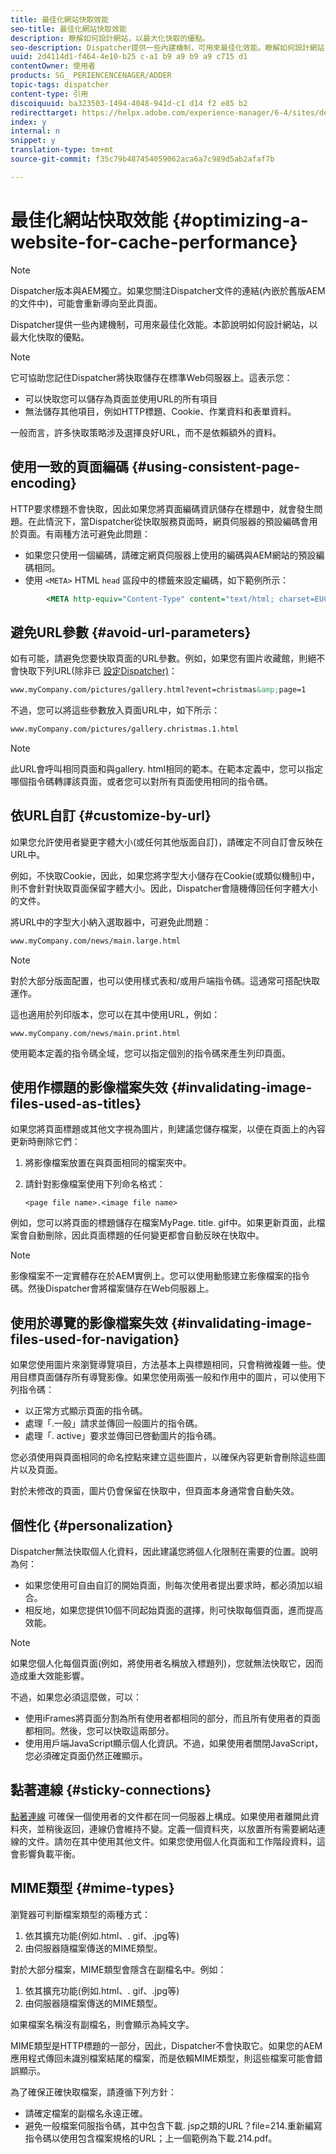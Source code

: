 ```yaml
---
title: 最佳化網站快取效能
seo-title: 最佳化網站快取效能
description: 瞭解如何設計網站，以最大化快取的優點。
seo-description: Dispatcher提供一些內建機制，可用來最佳化效能。瞭解如何設計網站，以最大化快取的優點。
uuid: 2d4114d1-f464-4e10-b25 c-a1 b9 a9 b9 a9 c715 d1
contentOwner: 使用者
products: SG_ PERIENCENCENAGER/ADDER
topic-tags: dispatcher
content-type: 引用
discoiquuid: ba323503-1494-4048-941d-c1 d14 f2 e85 b2
redirecttarget: https://helpx.adobe.com/experience-manager/6-4/sites/deploying/using/configuring-performance.html
index: y
internal: n
snippet: y
translation-type: tm+mt
source-git-commit: f35c79b487454059062aca6a7c989d5ab2afaf7b

---
```



# 最佳化網站快取效能 {#optimizing-a-website-for-cache-performance}

<!-- 

Comment Type: remark
Last Modified By: Silviu Raiman (raiman)
Last Modified Date: 2017-10-25T04:13:34.919-0400

<p>This is a redirect to /experience-manager/6-2/sites/deploying/using/configuring-performance.html</p>

 -->

>[!NOTE]
>
>Dispatcher版本與AEM獨立。如果您關注Dispatcher文件的連結(內嵌於舊版AEM的文件中)，可能會重新導向至此頁面。

Dispatcher提供一些內建機制，可用來最佳化效能。本節說明如何設計網站，以最大化快取的優點。

>[!NOTE]
>
>它可協助您記住Dispatcher將快取儲存在標準Web伺服器上。這表示您：
>
>* 可以快取您可以儲存為頁面並使用URL的所有項目
>* 無法儲存其他項目，例如HTTP標題、Cookie、作業資料和表單資料。
>
>
一般而言，許多快取策略涉及選擇良好URL，而不是依賴額外的資料。

## 使用一致的頁面編碼 {#using-consistent-page-encoding}

HTTP要求標題不會快取，因此如果您將頁面編碼資訊儲存在標題中，就會發生問題。在此情況下，當Dispatcher從快取服務頁面時，網頁伺服器的預設編碼會用於頁面。有兩種方法可避免此問題：

* 如果您只使用一個編碼，請確定網頁伺服器上使用的編碼與AEM網站的預設編碼相同。
* 使用 `<META>` HTML `head` 區段中的標籤來設定編碼，如下範例所示：

```xml
        <META http-equiv="Content-Type" content="text/html; charset=EUC-JP">
```

## 避免URL參數 {#avoid-url-parameters}

如有可能，請避免您要快取頁面的URL參數。例如，如果您有圖片收藏館，則絕不會快取下列URL(除非已 [設定Dispatcher)](dispatcher-configuration.md#main-pars_title_24)：

```xml
www.myCompany.com/pictures/gallery.html?event=christmas&amp;page=1
```

不過，您可以將這些參數放入頁面URL中，如下所示：

```xml
www.myCompany.com/pictures/gallery.christmas.1.html
```

>[!NOTE]
>
>此URL會呼叫相同頁面和與gallery. html相同的範本。在範本定義中，您可以指定哪個指令碼轉譯該頁面，或者您可以對所有頁面使用相同的指令碼。

## 依URL自訂 {#customize-by-url}

如果您允許使用者變更字體大小(或任何其他版面自訂)，請確定不同自訂會反映在URL中。

例如，不快取Cookie，因此，如果您將字型大小儲存在Cookie(或類似機制)中，則不會針對快取頁面保留字體大小。因此，Dispatcher會隨機傳回任何字體大小的文件。

將URL中的字型大小納入選取器中，可避免此問題：

```xml
www.myCompany.com/news/main.large.html
```

>[!NOTE]
>
>對於大部分版面配置，也可以使用樣式表和/或用戶端指令碼。這通常可搭配快取運作。
>
>這也適用於列印版本，您可以在其中使用URL，例如：
>
>`www.myCompany.com/news/main.print.html`
>
>使用範本定義的指令碼全域，您可以指定個別的指令碼來產生列印頁面。

## 使用作標題的影像檔案失效 {#invalidating-image-files-used-as-titles}

如果您將頁面標題或其他文字視為圖片，則建議您儲存檔案，以便在頁面上的內容更新時刪除它們：

1. 將影像檔案放置在與頁面相同的檔案夾中。
1. 請針對影像檔案使用下列命名格式：

   `<page file name>.<image file name>`

例如，您可以將頁面的標題儲存在檔案MyPage. title. gif中。如果更新頁面，此檔案會自動刪除，因此頁面標題的任何變更都會自動反映在快取中。

>[!NOTE]
>
>影像檔案不一定實體存在於AEM實例上。您可以使用動態建立影像檔案的指令碼。然後Dispatcher會將檔案儲存在Web伺服器上。

## 使用於導覽的影像檔案失效 {#invalidating-image-files-used-for-navigation}

如果您使用圖片來瀏覽導覽項目，方法基本上與標題相同，只會稍微複雜一些。使用目標頁面儲存所有導覽影像。如果您使用兩張一般和作用中的圖片，可以使用下列指令碼：

* 以正常方式顯示頁面的指令碼。
* 處理「.一般」請求並傳回一般圖片的指令碼。
* 處理「. active」要求並傳回已啓動圖片的指令碼。

您必須使用與頁面相同的命名控點來建立這些圖片，以確保內容更新會刪除這些圖片以及頁面。

對於未修改的頁面，圖片仍會保留在快取中，但頁面本身通常會自動失效。

## 個性化 {#personalization}

Dispatcher無法快取個人化資料，因此建議您將個人化限制在需要的位置。說明為何：

* 如果您使用可自由自訂的開始頁面，則每次使用者提出要求時，都必須加以組合。
* 相反地，如果您提供10個不同起始頁面的選擇，則可快取每個頁面，進而提高效能。

>[!NOTE]
>
>如果您個人化每個頁面(例如，將使用者名稱放入標題列)，您就無法快取它，因而造成重大效能影響。
>
>不過，如果您必須這麼做，可以：
>
>* 使用iFrames將頁面分割為所有使用者都相同的部分，而且所有使用者的頁面都相同。然後，您可以快取這兩部分。
>* 使用用戶端JavaScript顯示個人化資訊。不過，如果使用者關閉JavaScript，您必須確定頁面仍然正確顯示。
>



## 黏著連線 {#sticky-connections}

[黏著連線](dispatcher.md#TheBenefitsofLoadBalancing) 可確保一個使用者的文件都在同一伺服器上構成。如果使用者離開此資料夾，並稍後返回，連線仍會維持不變。定義一個資料夾，以放置所有需要網站連線的文件。請勿在其中使用其他文件。如果您使用個人化頁面和工作階段資料，這會影響負載平衡。

## MIME類型 {#mime-types}

瀏覽器可判斷檔案類型的兩種方式：

1. 依其擴充功能(例如.html、. gif、.jpg等)
1. 由伺服器隨檔案傳送的MIME類型。

對於大部分檔案，MIME類型會隱含在副檔名中。例如：

1. 依其擴充功能(例如.html、. gif、.jpg等)
1. 由伺服器隨檔案傳送的MIME類型。

如果檔案名稱沒有副檔名，則會顯示為純文字。

MIME類型是HTTP標題的一部分，因此，Dispatcher不會快取它。如果您的AEM應用程式傳回未識別檔案結尾的檔案，而是依賴MIME類型，則這些檔案可能會錯誤顯示。

為了確保正確快取檔案，請遵循下列方針：

* 請確定檔案的副檔名永遠正確。
* 避免一般檔案伺服指令碼，其中包含下載. jsp之類的URL？file=214.重新編寫指令碼以使用包含檔案規格的URL；上一個範例為下載.214.pdf。

